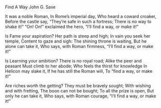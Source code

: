 Find A Way
John G. Saxe

It was a noble Roman,
In Rome’s imperial day,
Who heard a coward croaker,
Before the castle say,
“They’re safe in such a fortress;
There is no way to shake it!”
“On! On!” exclaimed the hero,
“I’ll find a way, or make it!”

Is Fame your aspiration?
Her path is steep and high;
In vain you seek her temple,
Content to gaze and sigh:
The shining throne is waiting,
But he alone can take it,
Who says, with Roman firmness,
“I’ll find a way, or make it!”

Is Learning your ambition?
There is no royal road;
Alike the peer and peasant
Must climb to her abode;
Who feels the thirst for knowledge
In Helicon may slake it,
If he has still the Roman will,
To “find a way, or make it!”

Are riches worth the getting?
They must be bravely sought;
With wishing and with fretting,
The boon can not be bought;
To all the prize is open,
But only he can take it,
Who says, with Roman courage,
“I’ll find a way, or make it!”
